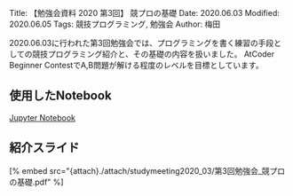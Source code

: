 Title: 【勉強会資料 2020 第3回】 競プロの基礎
Date: 2020.06.03
Modified: 2020.06.05
Tags: 競技プログラミング, 勉強会
Author: 梅田

2020.06.03に行われた第3回勉強会では、プログラミングを書く練習の手段としての競技プログラミング紹介と、その基礎の内容を扱いました。
AtCoder Beginner ContestでA,B問題が解ける程度のレベルを目標としています。
## 使用したNotebook
[Jupyter Notebook]({attach}./attach/studymeeting2020_03/勉強会第3回.ipynb)


## 紹介スライド
[% embed src="{attach}./attach/studymeeting2020_03/第3回勉強会_競プロの基礎.pdf" %]

